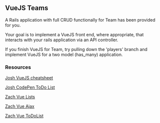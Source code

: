## VueJS Teams
A Rails application with full CRUD functionally  for Team has been provided for you.

Your goal is to implement a VueJS front end, where appropriate, that interacts with your rails application via an API controller.

If you finish VueJS for Team, try pulling down the 'players' branch and implement VueJS for a two model (has_many) application.

### Resources
[Josh VueJS cheatsheet](https://github.com/CodePlatoon/curriculum/blob/master/phase3/vue_cheatsheet.txt)

[Josh CodePen ToDo List](http://codepen.io/josh_cheek/pen/zqmyap)

[Zach Vue Lists](https://github.com/theotherzach/vue_lists)

[Zach Vue Ajax](https://github.com/theotherzach/vue_ajax)

[Zach Vue ToDoList](https://github.com/theotherzach/To_Do_List)

